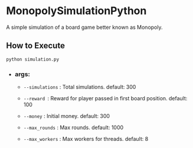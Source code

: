 # MonopolySimulationPython
A simple simulation of a board game better known as Monopoly.

## How to Execute
```
python simulation.py
```
- ### args:
    - ```--simulations``` : Total simulations. default: 300
  
    - ```--reward ```: Reward for player passed in first board position. default: 100
  
    - ```--money``` : Initial money. default: 300
  
    - ```--max_rounds``` : Max rounds. default: 1000
  
    - ```--max_workers``` : Max workers for threads. default: 8
